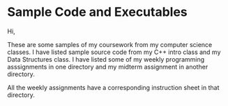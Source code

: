 # Sample Code and Executables
Hi,

These are some samples of my coursework from my computer science classes. I have listed sample source code from my C++ intro class and my Data Structures class. I have listed some of my weekly programming asssignments in one directory and my midterm assignment in another directory.

All the weekly assignments have a corresponding instruction sheet in that directory.
